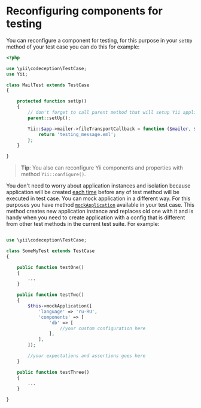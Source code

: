Reconfiguring components for testing
====================================

You can reconfigure a component for testing, for this purpose in your `setUp` method of your test case 
you can do this for example:

```php
<?php

use \yii\codeception\TestCase;
use Yii;

class MailTest extends TestCase
{

    protected function setUp()
    {
        // don't forget to call parent method that will setup Yii application
        parent::setUp();

        Yii::$app->mailer->fileTransportCallback = function ($mailer, $message) {
            return 'testing_message.eml';
        };
    }

}
```

> **Tip**: You also can reconfigure Yii components and properties with method `Yii::configure()`.

You don't need to worry about application instances and isolation because application will be created [each time](https://github.com/yiisoft/yii2/blob/master/extensions/codeception/TestCase.php#L31) before any of test method will be executed in test case.
You can mock application in a different way. For this purposes you have method [`mockApplication`](https://github.com/yiisoft/yii2/blob/master/extensions/codeception/TestCase.php#L55) available in your test case.
This method creates new application instance and replaces old one with it and is handy when you need to create application with a config that is different from other test methods in the current test suite. For example:

```php

use \yii\codeception\TestCase;

class SomeMyTest extends TestCase
{

    public function testOne()
    {
        ...
    }

    public function testTwo()
    {
        $this->mockApplication([
            'language' => 'ru-RU',
            'components' => [
                'db' => [
                    //your custom configuration here
                ],
            ],
        ]);

        //your expectations and assertions goes here
    }

    public function testThree()
    {
        ...
    }

}
```
